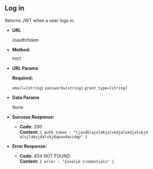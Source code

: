 **Log in**
----
  Returns JWT when a user logs in.

* **URL**

  /oauth/token

* **Method:**

  `POST`
  
*  **URL Params**

   **Required:**
 
   `email=[string]`
   `password=[string]`
   `grant_type=[string]`

* **Data Params**

  None

* **Success Response:**

  * **Code:** 200 <br />
    **Content:** `{ auth_token : "ljasdklajsldkjalskdjalskdjalskjd alsjlaksjdalskjdapsodasidqp" }`
 
* **Error Response:**

  * **Code:** 404 NOT FOUND <br />
    **Content:** `{ error : "Invalid Credentials" }`